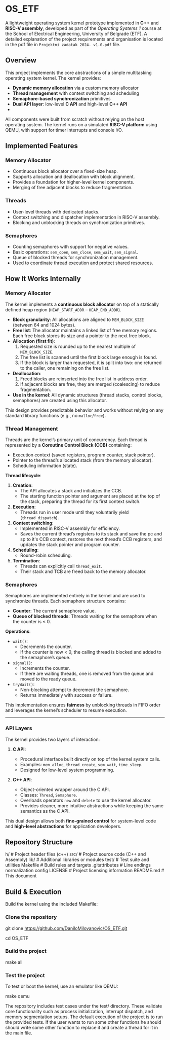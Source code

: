 # OS_ETF

A lightweight operating system kernel prototype implemented in **C++** and **RISC-V assembly**, developed as part of the *Operating Systems 1* course at the School of Electrical Engineering, University of Belgrade (ETF). A detailed explanation of the project requirements and organisation is located in the pdf file in `Projektni zadatak 2024. v1.0.pdf` file. 

## Overview

This project implements the core abstractions of a simple multitasking operating system kernel. The kernel provides:

- **Dynamic memory allocation** via a custom memory allocator  
- **Thread management** with context switching and scheduling  
- **Semaphore-based synchronization** primitives  
- **Dual API layer**: low-level **C API** and high-level **C++ API**
- 
All components were built from scratch without relying on the host operating system. The kernel runs on a simulated **RISC-V platform** using QEMU, with support for timer interrupts and console I/O.

## Implemented Features

### Memory Allocator
- Continuous block allocator over a fixed-size heap.  
- Supports allocation and deallocation with block alignment.  
- Provides a foundation for higher-level kernel components.
- Merging of free adjacent blocks to reduce fragmentation.  

### Threads
- User-level threads with dedicated stacks.  
- Context switching and dispatcher implementation in RISC-V assembly.  
- Blocking and unblocking threads on synchronization primitives.  

### Semaphores
- Counting semaphores with support for negative values.  
- Basic operations: `sem_open`, `sem_close`, `sem_wait`, `sem_signal`.
- Queue of blocked threads for synchronization management.  
- Used to coordinate thread execution and protect shared resources.  


## How It Works Internally

### Memory Allocator
The kernel implements a **continuous block allocator** on top of a statically defined heap region (`HEAP_START_ADDR` – `HEAP_END_ADDR`).  

- **Block granularity**: All allocations are aligned to `MEM_BLOCK_SIZE` (between 64 and 1024 bytes).  
- **Free list**: The allocator maintains a linked list of free memory regions. Each free block stores its size and a pointer to the next free block.  
- **Allocation (first fit)**:
  1. Requested size is rounded up to the nearest multiple of `MEM_BLOCK_SIZE`.  
  2. The free list is scanned until the first block large enough is found.  
  3. If the block is larger than requested, it is split into two: one returned to the caller, one remaining on the free list.  
- **Deallocation**:
  1. Freed blocks are reinserted into the free list in address order.  
  2. If adjacent blocks are free, they are merged (coalescing) to reduce fragmentation.  
- **Use in the kernel**: All dynamic structures (thread stacks, control blocks, semaphores) are created using this allocator.  

This design provides predictable behavior and works without relying on any standard library functions (e.g., no `malloc`/`free`).

### Thread Management
Threads are the kernel’s primary unit of concurrency. Each thread is represented by a **Coroutine Control Block (CCB)** containing:
- Execution context (saved registers, program counter, stack pointer).  
- Pointer to the thread’s allocated stack (from the memory allocator).  
- Scheduling information (state).  

**Thread lifecycle**:  
1. **Creation**:  
   - The API allocates a stack and initializes the CCB.  
   - The starting function pointer and argument are placed at the top of the stack, preparing the thread for its first context switch.  
2. **Execution**:  
   - Threads run in user mode until they voluntarily yield (`thread_dispatch`).  
3. **Context switching**:  
   - Implemented in RISC-V assembly for efficiency.  
   - Saves the current thread’s registers to its stack and save the pc and sp to it's CCB context, restores the next thread’s CCB registers, and updates the stack pointer and program counter.  
4. **Scheduling**:  
   - Round-robin scheduling. 
5. **Termination**:  
   - Threads can explicitly call `thread_exit`.  
   - Their stack and TCB are freed back to the memory allocator.  

### Semaphores
Semaphores are implemented entirely in the kernel and are used to synchronize threads. Each semaphore structure contains:

- **Counter**: The current semaphore value.  
- **Queue of blocked threads**: Threads waiting for the semaphore when the counter is ≤ 0.  

**Operations**:  
- `wait()`:
  - Decrements the counter.  
  - If the counter is now < 0, the calling thread is blocked and added to the semaphore’s queue.  
- `signal()`:
  - Increments the counter.  
  - If there are waiting threads, one is removed from the queue and moved to the ready queue.  
- `tryWait()`:
  - Non-blocking attempt to decrement the semaphore.  
  - Returns immediately with success or failure.  

This implementation ensures **fairness** by unblocking threads in FIFO order and leverages the kernel’s scheduler to resume execution.

---

### API Layers
The kernel provides two layers of interaction:

1. **C API**:  
   - Procedural interface built directly on top of the kernel system calls.  
   - Examples: `mem_alloc`, `thread_create`, `sem_wait`, `time_sleep`.  
   - Designed for low-level system programming.  

2. **C++ API**:  
   - Object-oriented wrapper around the C API.  
   - Classes: `Thread`, `Semaphore`.  
   - Overloads operators `new` and `delete` to use the kernel allocator.  
   - Provides cleaner, more intuitive abstractions while keeping the same semantics as the C API.  

This dual design allows both **fine-grained control** for system-level code and **high-level abstractions** for application developers.

## Repository Structure

h/ # Project header files (c++)
src/ # Project source code (C++ and Assembly)
lib/ # Additional libraries or modules
test/ # Test suite and utilities
Makefile # Build rules and targets
.gitattributes # Line endings normalization config
LICENSE # Project licensing information
README.md # This document

## Build & Execution

Build the kernel using the included Makefile:

### Clone the repository

git clone https://github.com/DaniloMilovanovic/OS_ETF.git 

cd OS_ETF

### Build the project

make all

### Test the project

To test or boot the kernel, use an emulator like QEMU:

make qemu

The repository includes test cases under the test/ directory. These validate core functionality such as process initialization, interrupt dispatch, and memory segmentation setups.
The default execution of the project is to run the provided tests. If the user wants to run some other functions he should should write some other function to replace it and create a thread for it in the main file.
